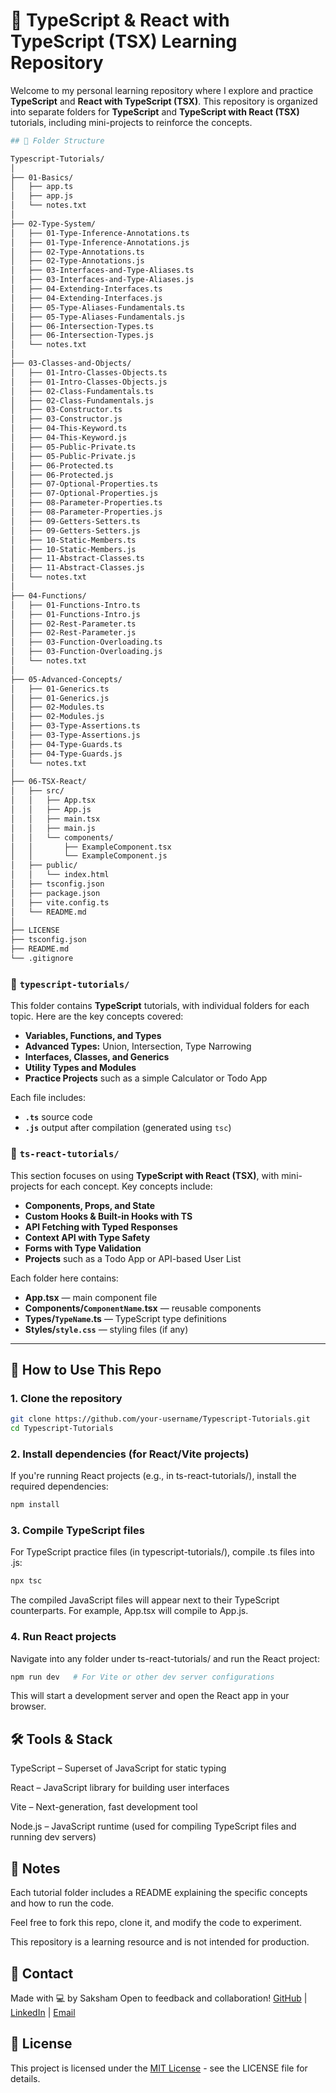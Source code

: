# 📘 TypeScript & React with TypeScript (TSX) Learning Repository

Welcome to my personal learning repository where I explore and practice **TypeScript** and **React with TypeScript (TSX)**. This repository is organized into separate folders for **TypeScript** and **TypeScript with React (TSX)** tutorials, including mini-projects to reinforce the concepts.

```bash
## 📂 Folder Structure

Typescript-Tutorials/
│
├── 01-Basics/
│   ├── app.ts
│   ├── app.js
│   └── notes.txt
│
├── 02-Type-System/
│   ├── 01-Type-Inference-Annotations.ts
│   ├── 01-Type-Inference-Annotations.js
│   ├── 02-Type-Annotations.ts
│   ├── 02-Type-Annotations.js
│   ├── 03-Interfaces-and-Type-Aliases.ts
│   ├── 03-Interfaces-and-Type-Aliases.js
│   ├── 04-Extending-Interfaces.ts
│   ├── 04-Extending-Interfaces.js
│   ├── 05-Type-Aliases-Fundamentals.ts
│   ├── 05-Type-Aliases-Fundamentals.js
│   ├── 06-Intersection-Types.ts
│   ├── 06-Intersection-Types.js
│   └── notes.txt
│
├── 03-Classes-and-Objects/
│   ├── 01-Intro-Classes-Objects.ts
│   ├── 01-Intro-Classes-Objects.js
│   ├── 02-Class-Fundamentals.ts
│   ├── 02-Class-Fundamentals.js
│   ├── 03-Constructor.ts
│   ├── 03-Constructor.js
│   ├── 04-This-Keyword.ts
│   ├── 04-This-Keyword.js
│   ├── 05-Public-Private.ts
│   ├── 05-Public-Private.js
│   ├── 06-Protected.ts
│   ├── 06-Protected.js
│   ├── 07-Optional-Properties.ts
│   ├── 07-Optional-Properties.js
│   ├── 08-Parameter-Properties.ts
│   ├── 08-Parameter-Properties.js
│   ├── 09-Getters-Setters.ts
│   ├── 09-Getters-Setters.js
│   ├── 10-Static-Members.ts
│   ├── 10-Static-Members.js
│   ├── 11-Abstract-Classes.ts
│   ├── 11-Abstract-Classes.js
│   └── notes.txt
│
├── 04-Functions/
│   ├── 01-Functions-Intro.ts
│   ├── 01-Functions-Intro.js
│   ├── 02-Rest-Parameter.ts
│   ├── 02-Rest-Parameter.js
│   ├── 03-Function-Overloading.ts
│   ├── 03-Function-Overloading.js
│   └── notes.txt
│
├── 05-Advanced-Concepts/
│   ├── 01-Generics.ts
│   ├── 01-Generics.js
│   ├── 02-Modules.ts
│   ├── 02-Modules.js
│   ├── 03-Type-Assertions.ts
│   ├── 03-Type-Assertions.js
│   ├── 04-Type-Guards.ts
│   ├── 04-Type-Guards.js
│   └── notes.txt
│
├── 06-TSX-React/
│   ├── src/
│   │   ├── App.tsx
│   │   ├── App.js
│   │   ├── main.tsx
│   │   ├── main.js
│   │   └── components/
│   │       ├── ExampleComponent.tsx
│   │       └── ExampleComponent.js
│   ├── public/
│   │   └── index.html
│   ├── tsconfig.json
│   ├── package.json
│   ├── vite.config.ts
│   └── README.md
│
├── LICENSE
├── tsconfig.json
├── README.md
└── .gitignore
```

### 🔹 `typescript-tutorials/`
This folder contains **TypeScript** tutorials, with individual folders for each topic. Here are the key concepts covered:
- **Variables, Functions, and Types**
- **Advanced Types:** Union, Intersection, Type Narrowing
- **Interfaces, Classes, and Generics**
- **Utility Types and Modules**
- **Practice Projects** such as a simple Calculator or Todo App

Each file includes:
- **`.ts`** source code
- **`.js`** output after compilation (generated using `tsc`)

### 🔷 `ts-react-tutorials/`
This section focuses on using **TypeScript with React (TSX)**, with mini-projects for each concept. Key concepts include:
- **Components, Props, and State**
- **Custom Hooks & Built-in Hooks with TS**
- **API Fetching with Typed Responses**
- **Context API with Type Safety**
- **Forms with Type Validation**
- **Projects** such as a Todo App or API-based User List

Each folder here contains:
- **App.tsx** — main component file
- **Components/`ComponentName`.tsx** — reusable components
- **Types/`TypeName`.ts** — TypeScript type definitions
- **Styles/`style.css`** — styling files (if any)

---

## 🚀 How to Use This Repo

### 1. **Clone the repository**
```bash
git clone https://github.com/your-username/Typescript-Tutorials.git
cd Typescript-Tutorials
```

### 2. Install dependencies (for React/Vite projects)
If you're running React projects (e.g., in ts-react-tutorials/), install the required dependencies:
```bash
npm install
```

### 3. Compile TypeScript files
For TypeScript practice files (in typescript-tutorials/), compile .ts files into .js:

```bash
npx tsc
```
The compiled JavaScript files will appear next to their TypeScript counterparts. For example, App.tsx will compile to App.js.

### 4. Run React projects
Navigate into any folder under ts-react-tutorials/ and run the React project:

```bash
npm run dev   # For Vite or other dev server configurations
```
This will start a development server and open the React app in your browser.

## 🛠 Tools & Stack
TypeScript – Superset of JavaScript for static typing

React – JavaScript library for building user interfaces

Vite – Next-generation, fast development tool

Node.js – JavaScript runtime (used for compiling TypeScript files and running dev servers)

## 📌 Notes
Each tutorial folder includes a README explaining the specific concepts and how to run the code.

Feel free to fork this repo, clone it, and modify the code to experiment.

This repository is a learning resource and is not intended for production.

## 📧 Contact
Made with 💻 by Saksham
Open to feedback and collaboration!
[GitHub](https://github.com/Saksham-Jaiswal-2004) | [LinkedIn](https://www.linkedin.com/in/saksham-jaiswal-220637302/) | [Email](sakshamjaiswalofficial@gmail.com)

## 📝 License
This project is licensed under the [MIT License](./LICENSE) - see the LICENSE file for details.